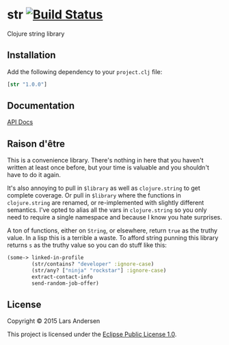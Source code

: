 # str [![Build Status](https://travis-ci.org/xsc/lein-ancient.svg?branch=master)](https://travis-ci.org/expez/str)

Clojure string library

## Installation

Add the following dependency to your `project.clj` file:

```clj
[str "1.0.0"]
```

## Documentation

[API Docs](http://expez.github.io/str/doc/str.core.html)

## Raison d'être

This is a convenience library.  There's nothing in here that you haven't written at least once before, but your time is valuable and you shouldn't have to do it again.

It's also annoying to pull in `$library` as well as `clojure.string`
to get complete coverage.  Or pull in `$library` where the functions in `clojure.string` are renamed, or re-implemented with slightly different semantics.  I've opted to alias all the vars in
`clojure.string` so you only need to require a single namespace and because I know you hate surprises.

A ton of functions, either on `String`, or elsewhere, return `true` as the truthy value.  In a lisp this is a terrible a waste.  To afford string punning this library returns `s` as the truthy value so you can do stuff like this:

```clj
(some-> linked-in-profile
        (str/contains? "developer" :ignore-case)
        (str/any? ["ninja" "rockstar"] :ignore-case)
        extract-contact-info
        send-random-job-offer)
```

## License

Copyright &copy; 2015 Lars Andersen

This project is licensed under the [Eclipse Public License 1.0][license].

[license]: http://www.eclipse.org/legal/epl-v10.html
